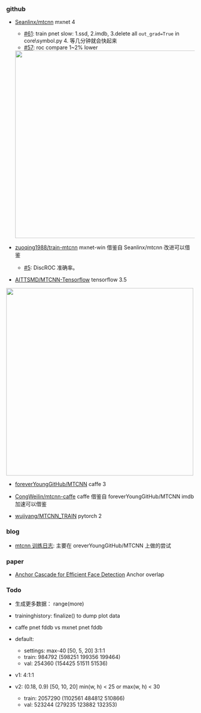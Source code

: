 ### github

- [Seanlinx/mtcnn](https://github.com/Seanlinx/mtcnn) mxnet 4
  - [#61](https://github.com/Seanlinx/mtcnn/issues/61): train pnet slow: 1.ssd, 2.imdb, 3.delete all `out_grad=True` in core\symbol.py 4. 等几分钟就会快起来
  - [#57](https://github.com/Seanlinx/mtcnn/issues/1): roc compare 1~2% lower

  <img src="https://github.com/Seanlinx/mtcnn/raw/master/fddb_result.png" width="500" />

- [zuoqing1988/train-mtcnn](https://github.com/zuoqing1988/train-mtcnn) mxnet-win 借鉴自 Seanlinx/mtcnn 改进可以借鉴
  - [#5](https://github.com/zuoqing1988/train-mtcnn/issues/5): DiscROC 准确率。

- [AITTSMD/MTCNN-Tensorflow](https://github.com/AITTSMD/MTCNN-Tensorflow) tensorflow 3.5

<img src="https://camo.githubusercontent.com/52bd155eb111c221923d47daeb21886416bb6179/68747470733a2f2f692e6c6f6c692e6e65742f323031372f30382f33302f353961366238373566313739322e706e67" width="500" />

- [foreverYoungGitHub/MTCNN](https://github.com/foreverYoungGitHub/MTCNN) caffe 3
- [CongWeilin/mtcnn-caffe](https://github.com/CongWeilin/mtcnn-caffe) caffe 借鉴自 foreverYoungGitHub/MTCNN imdb 加速可以借鉴 

- [wujiyang/MTCNN_TRAIN](https://github.com/wujiyang/MTCNN_TRAIN) pytorch 2

### blog

- [mtcnn 训练日志](https://joshua19881228.github.io/2018-09-11-training-mtcnn/): 主要在 oreverYoungGitHub/MTCNN 上做的尝试

### paper

- [Anchor Cascade for Efficient Face Detection](https://arxiv.org/pdf/1805.03363.pdf)
  Anchor overlap

### Todo

- 生成更多数据： range(more)
- traininghistory: finalize() to dump plot data
- caffe pnet fddb vs mxnet pnet fddb

- default:
  - settings: max-40 [50, 5, 20]  3:1:1
  - train: 984792  (598251  199356  199464)
  - val: 254360  (154425  51511  51536) 
- v1: 4:1:1
- v2: (0.18, 0.9) [50, 10, 20]  min(w, h) < 25 or max(w, h) < 30
  - train: 2057290  (1102561  484812  510866)
  - val: 523244  (279235  123882  132353)
